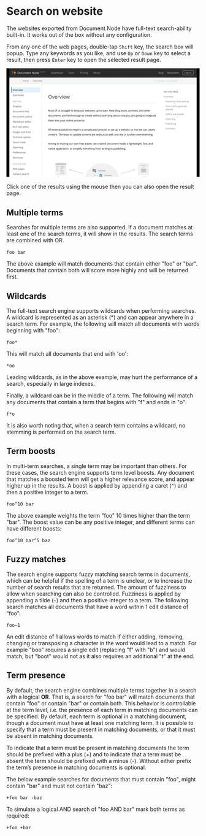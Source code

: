 # Search on website

The websites exported from Document Node have full-text search-ability built-in. It works out of the box without any configuration.

From any one of the web pages, double-tap `Shift` key, the search box will popup. Type any keywords as you like, and use `Up` or `Down` key to select a result, then press `Enter` key to open the selected result page.

![screencast-full-text-search](screencast-full-text-search.gif)

Click one of the results using the mouse then you can also open the result page.

## Multiple terms

Searches for multiple terms are also supported. If a document matches at least one of the search terms, it will show in the results. The search terms are combined with OR.

    foo bar

The above example will match documents that contain either "foo" or "bar". Documents that contain both will score more highly and will be returned first.

## Wildcards

The full-text search engine supports wildcards when performing searches. A wildcard is represented as an asterisk (*) and can appear anywhere in a search term. For example, the following will match all documents with words beginning with "foo":

    foo*
    
This will match all documents that end with 'oo':

    *oo
    
Leading wildcards, as in the above example, may hurt the performance of a search, especially in large indexes.

Finally, a wildcard can be in the middle of a term. The following will match any documents that contain a term that begins with "f" and ends in "o":

    f*o
    
It is also worth noting that, when a search term contains a wildcard, no stemming is performed on the search term.

## Term boosts

In multi-term searches, a single term may be important than others. For these cases, the search engine supports term level boosts. Any document that matches a boosted term will get a higher relevance score, and appear higher up in the results. A boost is applied by appending a caret (`^`) and then a positive integer to a term.

    foo^10 bar

The above example weights the term "foo" 10 times higher than the term "bar". The boost value can be any positive integer, and different terms can have different boosts:

    foo^10 bar^5 baz

## Fuzzy matches

The search engine supports fuzzy matching search terms in documents, which can be helpful if the spelling of a term is unclear, or to increase the number of search results that are returned. The amount of fuzziness to allow when searching can also be controlled. Fuzziness is applied by appending a tilde (`~`) and then a positive integer to a term. The following search matches all documents that have a word within 1 edit distance of “foo”:

    foo~1
    
An edit distance of 1 allows words to match if either adding, removing, changing or transposing a character in the word would lead to a match. For example "boo" requires a single edit (replacing "f" with "b") and would match, but "boot" would not as it also requires an additional "t" at the end.

## Term presence

By default, the search engine combines multiple terms together in a search with a logical **OR**. That is, a search for "foo bar" will match documents that contain "foo" or contain "bar" or contain both. This behavior is controllable at the term level, i.e. the presence of each term in matching documents can be specified. By default, each term is optional in a matching document, though a document must have at least one matching term. It is possible to specify that a term must be present in matching documents, or that it must be absent in matching documents.

To indicate that a term must be present in matching documents the term should be prefixed with a plus (+) and to indicate that a term must be absent the term should be prefixed with a minus (-). Without either prefix the term’s presence in matching documents is optional.

The below example searches for documents that must contain "foo", might contain "bar" and must not contain "baz":

    +foo bar -baz
    
To simulate a logical AND search of "foo AND bar" mark both terms as required:

    +foo +bar
